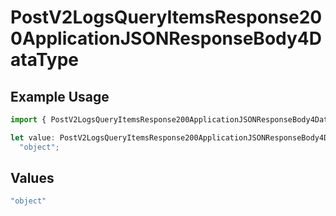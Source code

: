 # PostV2LogsQueryItemsResponse200ApplicationJSONResponseBody4DataType

## Example Usage

```typescript
import { PostV2LogsQueryItemsResponse200ApplicationJSONResponseBody4DataType } from "orq-poc-typescript-multi-env-version/models/operations";

let value: PostV2LogsQueryItemsResponse200ApplicationJSONResponseBody4DataType =
  "object";
```

## Values

```typescript
"object"
```